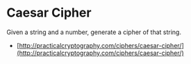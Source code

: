 # Caesar Cipher
Given a string and a number, generate a cipher of that string.

* [http://practicalcryptography.com/ciphers/caesar-cipher/](http://practicalcryptography.com/ciphers/caesar-cipher/)
